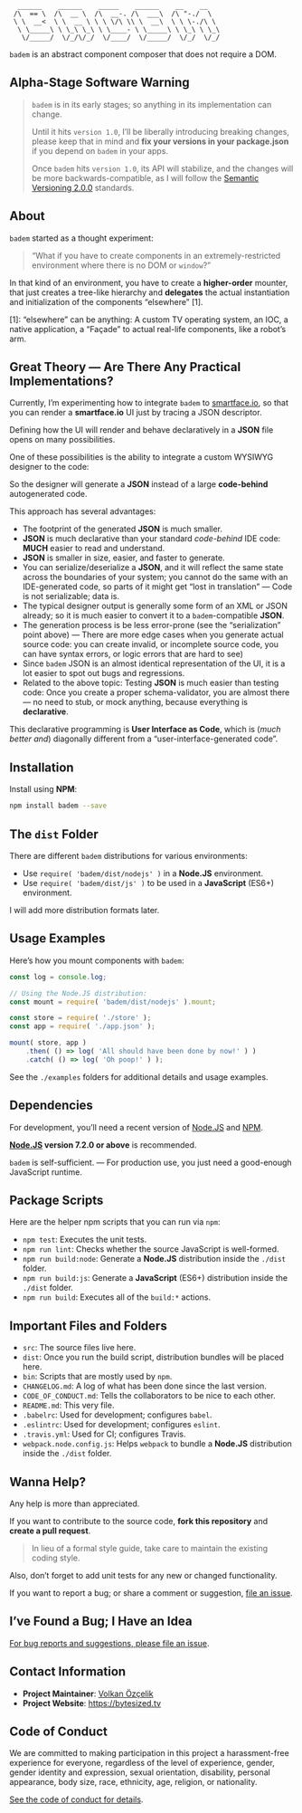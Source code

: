 ```
  ______    ______    _____    ______    __    __
 /\  == \  /\  __ \  /\  __-. /\  ___\  /\ "-./  \
 \ \  __<  \ \  __ \ \ \ \/\ \\ \  __\  \ \ \-./\ \
  \ \_____\ \ \_\ \_\ \ \____- \ \_____\ \ \_\ \ \_\
   \/_____/  \/_/\/_/  \/____/  \/_____/  \/_/  \/_/
```

`badem` is an abstract component composer that does not require a DOM.

## Alpha-Stage Software Warning

> `badem` is in its early stages; so anything in its implementation can change.
>
> Until it hits `version 1.0`, I’ll be liberally introducing breaking changes, please keep that in mind and **fix your versions in your package.json** if you depend on `badem` in your apps.
>
> Once `badem` hits `version 1.0`, its API will stabilize, and the changes will be more backwards-compatible, as I will follow the [Semantic Versioning 2.0.0](http://semver.org/spec/v2.0.0.html) standards.

## About

`badem` started as a thought experiment:

> “What if you have to create components in an extremely-restricted environment where there is no DOM or `window`?”

In that kind of an environment, you have to create a **higher-order** mounter, that just creates a tree-like hierarchy and **delegates** the actual instantiation and initialization of the components “elsewhere” \[1\].

\[1\]: “elsewhere” can be anything: A custom TV operating system, an IOC, a native application, a “Façade” to actual real-life components, like a robot’s arm.

## Great Theory — Are There Any Practical Implementations?

Currently, I’m experimenting how to integrate `badem` to [smartface.io](https://smartface.io), so that you can render a **smartface.io** UI just by tracing a JSON descriptor.

Defining how the UI will render and behave declaratively in a **JSON** file opens on many possibilities.

One of these possibilities is the ability to integrate a custom WYSIWYG designer to the code:

So the designer will generate a **JSON** instead of a large **code-behind** autogenerated code.

This approach has several advantages:

* The footprint of the generated **JSON** is much smaller.
* **JSON** is much declarative than your standard *code-behind* IDE code: **MUCH** easier to read and understand.
* **JSON** is smaller in size, easier, and faster to generate.
* You can serialize/deserialize a **JSON**, and it will reflect the same state across the boundaries of your system; you cannot do the same with an IDE-generated code, so parts of it might get “lost in translation” — Code is not serializable; data is.
* The typical designer output is generally some form of an XML or JSON already; so it is much easier to convert it to a `badem`-compatible **JSON**.
* The generation process is be less error-prone (see the “serialization” point above) — There are more edge cases when you generate actual source code: you can create invalid, or incomplete source code, you can have syntax errors, or logic errors that are hard to see)
* Since `badem` JSON is an almost identical representation of the UI, it is a lot easier to spot out bugs and regressions.
* Related to the above topic: Testing **JSON** is much easier than testing code: Once you create a proper schema-validator, you are almost there — no need to stub, or mock anything, because everything is **declarative**.

This declarative programming is **User Interface as Code**, which is (*much better and*) diagonally different from a “user-interface-generated code”.

## Installation

Install using **NPM**:

```bash
npm install badem --save
```

## The `dist` Folder

There are different `badem` distributions for various environments:

* Use `require( 'badem/dist/nodejs' )` in a **Node.JS** environment.
* Use `require( 'badem/dist/js' )` to be used in a **JavaScript** (ES6+) environment.

I will add more distribution formats later.

## Usage Examples

Here’s how you mount components with `badem`:

```js
const log = console.log;

// Using the Node.JS distribution:
const mount = require( 'badem/dist/nodejs' ).mount;

const store = require( './store' );
const app = require( './app.json' );

mount( store, app )
    .then( () => log( 'All should have been done by now!' ) )
    .catch( () => log( 'Oh poop!' ) );
```

See the `./examples` folders for additional details and usage examples.

## Dependencies

For development, you’ll need a recent version of [Node.JS](https://nodejs.org) and [NPM](https://npmjs.org).

**[Node.JS](https://nodejs.org) version 7.2.0 or above** is recommended.

`badem` is self-sufficient. — For production use, you just need a good-enough JavaScript runtime.

## Package Scripts

Here are the helper npm scripts that you can run via `npm`:

* `npm test`: Executes the unit tests.
* `npm run lint`: Checks whether the source JavaScript is well-formed.
* `npm run build:node`: Generate a **Node.JS** distribution inside the `./dist` folder.
* `npm run build:js`: Generate a **JavaScript** (ES6+) distribution inside the `./dist` folder.
* `npm run build`: Executes all of the `build:*` actions.

## Important Files and Folders

* `src`: The source files live here.
* `dist`: Once you run the build script, distribution bundles will be placed here.
* `bin`: Scripts that are mostly used by `npm`.
* `CHANGELOG.md`: A log of what has been done since the last version.
* `CODE_OF_CONDUCT.md`: Tells the collaborators to be nice to each other.
* `README.md`: This very file.
* `.babelrc`: Used for development; configures `babel`.
* `.eslintrc`: Used for development; configures `eslint`.
* `.travis.yml`: Used for CI; configures Travis.
* `webpack.node.config.js`: Helps `webpack` to bundle a **Node.JS** distribution inside the `./dist` folder.

## Wanna Help?

Any help is more than appreciated.

If you want to contribute to the source code, **fork this repository** and **create a pull request**.

> In lieu of a formal style guide, take care to maintain the existing coding style.

Also, don’t forget to add unit tests for any new or changed functionality.

If you want to report a bug; or share a comment or suggestion, [file an issue](https://github.com/jsbites/badem/issues/new).

## I’ve Found a Bug; I Have an Idea

[For bug reports and suggestions, please file an issue](https://github.com/jsbites/badem/issues/new).

## Contact Information

* **Project Maintainer**: [Volkan Özçelik](https://volkan.io/)
* **Project Website**: <https://bytesized.tv>

## Code of Conduct

We are committed to making participation in this project a harassment-free experience for everyone, regardless of the level of experience, gender, gender identity and expression, sexual orientation, disability, personal appearance, body size, race, ethnicity, age, religion, or nationality.

[See the code of conduct for details](CODE_OF_CONDUCT.md).

